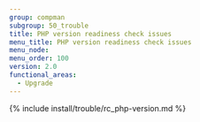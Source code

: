 ```yaml
---
group: compman
subgroup: 50_trouble
title: PHP version readiness check issues
menu_title: PHP version readiness check issues
menu_node:
menu_order: 100
version: 2.0
functional_areas:
  - Upgrade
---
```


{% include install/trouble/rc_php-version.md %}
